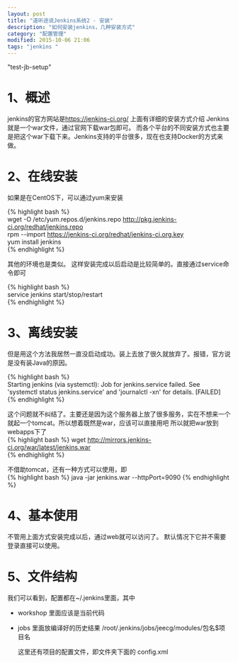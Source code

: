 ```yaml
---
layout: post
title: "道听途说Jenkins系统2 - 安装"
description: "如何安装jenkins，几种安装方式"
category: "配置管理"
modified: 2015-10-06 21:06
tags: "jenkins "
---
```

"test-jb-setup"
# 1、概述
jenkins的官方网站是<https://jenkins-ci.org/> 上面有详细的安装方式介绍
Jenkins就是一个war文件，通过官网下载war包即可。
而各个平台的不同安装方式也主要是把这个war下载下来。Jenkins支持的平台很多，现在也支持Docker的方式来做。
# 2、在线安装
如果是在CentOS下，可以通过yum来安装

{% highlight bash %}    
 wget -O /etc/yum.repos.d/jenkins.repo http://pkg.jenkins-ci.org/redhat/jenkins.repo  
 rpm --import https://jenkins-ci.org/redhat/jenkins-ci.org.key  
 yum install jenkins  
 {% endhighlight %}  
 
 其他的环境也是类似。 
 这样安装完成以后启动是比较简单的。直接通过service命令即可
 
{% highlight bash %}    
 service jenkins start/stop/restart  
 {% endhighlight %} 
 
# 3、离线安装

但是用这个方法我居然一直没启动成功。装上去放了很久就放弃了。报错，官方说是没有装Java的原因。 
 
 {% highlight bash %}  
 Starting jenkins (via systemctl):  Job for jenkins.service failed. See 'systemctl status jenkins.service' and 'journalctl -xn' for details.
                                                           [FAILED]
                                                           {% endhighlight %}  

这个问题就不纠结了。主要还是因为这个服务器上放了很多服务，实在不想来一个就起一个tomcat。所以想着既然是war，应该可以直接用吧
所以就把war放到webapps下了  
 {% highlight bash %} 
wget http://mirrors.jenkins-ci.org/war/latest/jenkins.war  
{% endhighlight %}  

不借助tomcat，还有一种方式可以使用，即  
 {% highlight bash %} 
java -jar jenkins.war --httpPort=9090
{% endhighlight %}  

# 4、基本使用
不管用上面方式安装完成以后，通过web就可以访问了。
默认情况下它并不需要登录直接可以使用。

# 5、文件结构
我们可以看到，配置都在~/.jenkins里面，其中

* workshop
	里面应该是当前代码
* jobs
	里面放编译好的历史结果
	/root/.jenkins/jobs/jeecg/modules/包名$项目名
	
	这里还有项目的配置文件，即文件夹下面的 config.xml


